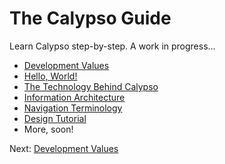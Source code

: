 # The Calypso Guide

Learn Calypso step-by-step. A work in progress…

* [Development Values](0-values.md)
* [Hello, World!](hello-world.md)
* [The Technology Behind Calypso](tech-behind-calypso.md)
* [Information Architecture](information-architecture.md)
* [Navigation Terminology](navigation-terminology.md)
* [Design Tutorial](design-tutorial.md)
* More, soon!

Next: [Development Values](0-values.md)
